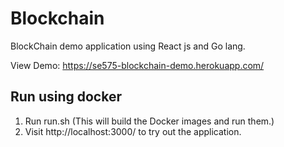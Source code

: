 # Blockchain
BlockChain demo application using React js and Go lang.

View Demo: https://se575-blockchain-demo.herokuapp.com/

## Run using docker

1. Run run.sh (This will build the Docker images and run them.)
2. Visit http://localhost:3000/ to try out the application.
